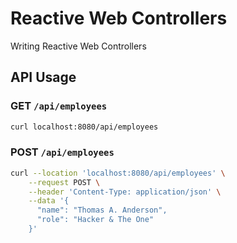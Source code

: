 # Reactive Web Controllers

Writing Reactive Web Controllers

## API Usage

### GET `/api/employees`

```bash
curl localhost:8080/api/employees
```

### POST `/api/employees`

```bash
curl --location 'localhost:8080/api/employees' \
    --request POST \
    --header 'Content-Type: application/json' \
    --data '{
      "name": "Thomas A. Anderson",
      "role": "Hacker & The One"
    }'
```
